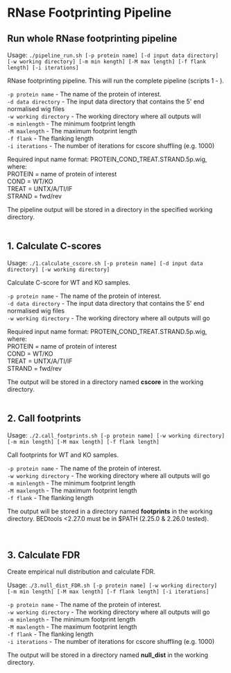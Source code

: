 # RNase Footprinting Pipeline

## Run whole RNase footprinting pipeline
Usage: `./pipeline_run.sh [-p protein name] [-d input data directory] [-w working directory] [-m min kength] [-M max length] [-f flank length] [-i iterations]`

RNase footprinting pipeline. This will run the complete pipeline (scripts 1 - ). 

`-p protein name` - The name of the protein of interest.<br>
`-d data directory` - The input data directory that contains the 5' end normalised wig files<br>
`-w working directory` - The working directory where all outputs will<br>
`-m minlength` - The minimum footprint length<br>
`-M maxlength` - The maximum footprint length<br>
`-f flank` - The flanking length<br>
`-i iterations` - The number of iterations for cscore shuffling (e.g. 1000)<br>

Required input name format: PROTEIN_COND_TREAT.STRAND.5p.wig, where:<br>
PROTEIN = name of protein of interest<br>
COND = WT/KO<br>
TREAT = UNTX/A/TI/IF<br>
STRAND = fwd/rev<br>

The pipeline output will be stored in a directory in the specified working directory.
<br>
<br>

## 1. Calculate C-scores
Usage: `./1.calculate_cscore.sh [-p protein name] [-d input data directory] [-w working directory]`

Calculate C-score for WT and KO samples.

`-p protein name` - The name of the protein of interest.<br>
`-d data directory` - The input data directory that contains the 5' end normalised wig files<br>
`-w working directory` - The working directory where all outputs will go<br>

Required input name format: PROTEIN_COND_TREAT.STRAND.5p.wig, where:<br>
PROTEIN = name of protein of interest<br>
COND = WT/KO<br>
TREAT = UNTX/A/TI/IF<br>
STRAND = fwd/rev<br>

The output will be stored in a directory named **cscore** in the working directory.
<br>
<br>

## 2. Call footprints

Usage: `./2.call_footprints.sh [-p protein name] [-w working directory] [-m min length] [-M max length] [-f flank length]`

Call footprints for WT and KO samples.

`-p protein name` - The name of the protein of interest.<br>
`-w working directory` - The working directory where all outputs will go<br>
`-m minlength` - The minimum footprint length<br>
`-M maxlength` - The maximum footprint length<br>
`-f flank` - The flanking length<br>

The output will be stored in a directory named **footprints** in the working directory. BEDtools <2.27.0 must be in $PATH (2.25.0 & 2.26.0 tested).<br>
<br>
<br>

## 3. Calculate FDR

Create empirical null distribution and calculate FDR.

Usage: .`/3.null_dist_FDR.sh [-p protein name] [-w working directory] [-m min length] [-M max length] [-f flank length] [-i iterations]`

`-p protein name` - The name of the protein of interest.<br>
`-w working directory` - The working directory where all outputs will go<br>
`-m minlength` - The minimum footprint length<br>
`-M maxlength` - The maximum footprint length<br>
`-f flank` - The flanking length<br>
`-i iterations` - The number of iterations for cscore shuffling (e.g. 1000)<br>

The output will be stored in a directory named **null_dist** in the working directory.<br>

